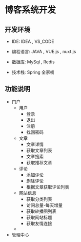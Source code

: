 # 博客系统开发


## 开发环境

* IDE: IDEA , VS_CODE 

* 编程语言: JAVA , VUE.js , nuxt.js
* 数据库: MySql , Redis
* 技术栈: Spring 全家桶

## 功能说明

* 门户
  * 用户
    * 登录
    * 退出
    * 注册
    * 找回密码
  * 文章
    * 文章详情
    * 获取文章列表
    * 文章搜索
    * 获取推荐文章
  * 评论
    * 添加评论
    * 删除评论
    * 根据文章获取评论列表
  * 网站信息
    * 获取分类列表
    * 访问总量-每天增量
    * 获取轮播图列表
    * 获取网站标题
    * 获取友情连接
  * 
* 管理中心
